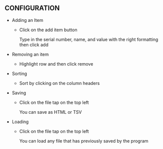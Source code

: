 CONFIGURATION
-------------
 
 * Adding an Item

   - Click on the add item button

     Type in the serial number, name, and value with the right formatting then click add

 * Removing an item
 
   - Highlight row and then click remove

 * Sorting
 
   - Sort by clicking on the column headers
   
 * Saving

   - Click on the file tap on the top left
     
     You can save as HTML or TSV
 * Loading

   - Click on the file tap on the top left
     
     You can load any file that has previously saved by the program
